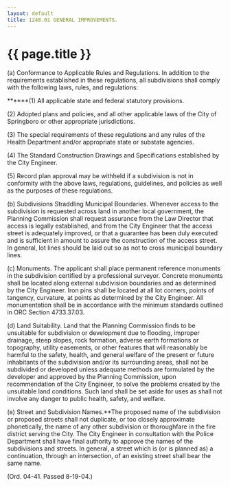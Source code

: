 ```yaml
---
layout: default 
title: 1248.01 GENERAL IMPROVEMENTS.
---
```


{{ page.title }}
================

​(a) Conformance to Applicable Rules and Regulations. In addition to the
requirements established in these regulations, all subdivisions shall
comply with the following laws, rules, and regulations:

\*\*\*\*\*\*(1) All applicable state and federal statutory provisions.

​(2) Adopted plans and policies, and all other applicable laws of the
City of Springboro or other appropriate jurisdictions.

​(3) The special requirements of these regulations and any rules of the
Health Department and/or appropriate state or substate agencies.

​(4) The Standard Construction Drawings and Specifications established
by the City Engineer.

​(5) Record plan approval may be withheld if a subdivision is not in
conformity with the above laws, regulations, guidelines, and policies as
well as the purposes of these regulations.

​(b) Subdivisions Straddling Municipal Boundaries. Whenever access to
the subdivision is requested across land in another local government,
the Planning Commission shall request assurance from the Law Director
that access is legally established, and from the City Engineer that the
access street is adequately improved, or that a guarantee has been duly
executed and is sufficient in amount to assure the construction of the
access street. In general, lot lines should be laid out so as not to
cross municipal boundary lines.

​(c) Monuments. The applicant shall place permanent reference monuments
in the subdivision certified by a professional surveyor. Concrete
monuments shall be located along external subdivision boundaries and as
determined by the City Engineer. Iron pins shall be located at all lot
corners, points of tangency, curvature, at points as determined by the
City Engineer. All monumentation shall be in accordance with the minimum
standards outlined in ORC Section 4733.37.03.

​(d) Land Suitability. Land that the Planning Commission finds to be
unsuitable for subdivision or development due to flooding, improper
drainage, steep slopes, rock formation, adverse earth formations or
topography, utility easements, or other features that will reasonably be
harmful to the safety, health, and general welfare of the present or
future inhabitants of the subdivision and/or its surrounding areas,
shall not be subdivided or developed unless adequate methods are
formulated by the developer and approved by the Planning Commission,
upon recommendation of the City Engineer, to solve the problems created
by the unsuitable land conditions. Such land shall be set aside for uses
as shall not involve any danger to public health, safety, and welfare.

​(e) Street and Subdivision Names.\*\*The proposed name of the
subdivision or proposed streets shall not duplicate, or too closely
approximate phonetically, the name of any other subdivision or
thoroughfare in the fire district serving the City. The City Engineer in
consultation with the Police Department shall have final authority to
approve the names of the subdivisions and streets. In general, a street
which is (or is planned as) a continuation, through an intersection, of
an existing street shall bear the same name.

(Ord. 04-41. Passed 8-19-04.)
